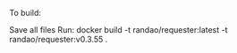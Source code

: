 To build:

Save all files
Run:
docker build -t randao/requester:latest -t randao/requester:v0.3.55 .